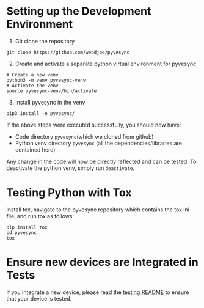 # Setting up the Development Environment

1. Git clone the repository

```
git clone https://github.com/webdjoe/pyvesync
```

2. Create and activate a separate python virtual environment for pyvesync

```
# Create a new venv
python3 -m venv pyvesync-venv
# Activate the venv
source pyvesync-venv/bin/activate
```

3. Install pyvesync in the venv

```
pip3 install -e pyvesync/
```

If the above steps were executed successfully, you should now have:

- Code directory `pyvesync`(which we cloned from github)
- Python venv directory `pyvesync` (all the dependencies/libraries are contained here)

Any change in the code will now be directly reflected and can be tested. To deactivate the python venv, simply
run `deactivate`.

# Testing Python with Tox

Install tox, navigate to the pyvesync repository which contains the tox.ini file, and run tox as follows:

```
pip install tox
cd pyvesync
tox
```

# Ensure new devices are Integrated in Tests

If you integrate a new device, please read the [testing README](tests/README.md) to ensure that your device is tested.